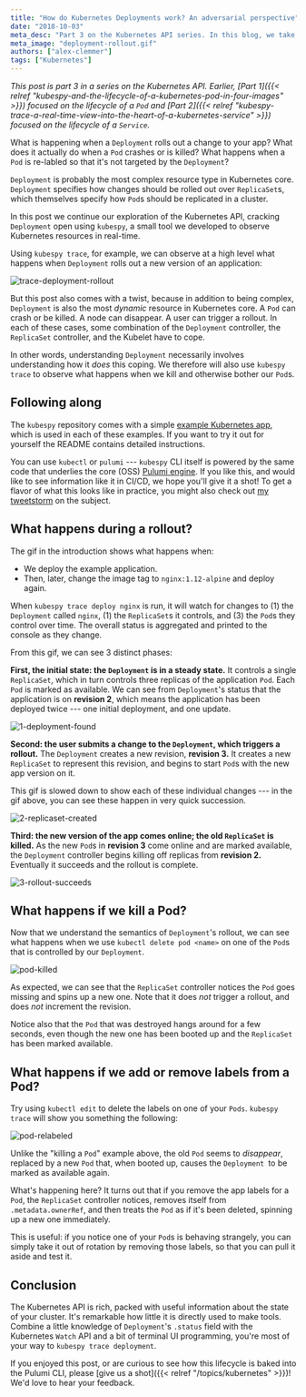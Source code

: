 ```yaml
---
title: "How do Kubernetes Deployments work? An adversarial perspective"
date: "2018-10-03"
meta_desc: "Part 3 on the Kubernetes API series. In this blog, we take a closer look at what happens during a rollout, what happens if we kill a pod, and what happens if we add or remove labels from a pod."
meta_image: "deployment-rollout.gif"
authors: ["alex-clemmer"]
tags: ["Kubernetes"]
---
```


*This post is part 3 in a series on the Kubernetes API. Earlier,
[Part 1]({{< relref "kubespy-and-the-lifecycle-of-a-kubernetes-pod-in-four-images" >}})
focused on the lifecycle of a `Pod` and
[Part 2]({{< relref "kubespy-trace-a-real-time-view-into-the-heart-of-a-kubernetes-service" >}})
focused on the lifecycle of a `Service`.*

What is happening when a `Deployment` rolls out a change to your app?
What does it actually do when a `Pod` crashes or is killed? What happens
when a `Pod` is re-labled so that it's not targeted by the
`Deployment`?

`Deployment` is probably the most complex resource type in Kubernetes
core. `Deployment` specifies how changes should be rolled out over
`ReplicaSet`s, which themselves specify how `Pod`s should be replicated
in a cluster.

In this post we continue our exploration of the Kubernetes API, cracking
`Deployment` open using `kubespy`, a small tool we developed to observe
Kubernetes resources in real-time.
<!--more-->

Using `kubespy trace`, for example, we can observe at a high level what
happens when `Deployment` rolls out a new version of an application:

![trace-deployment-rollout](./deployment-rollout.gif)

But this post also comes with a twist, because in addition to being
complex, `Deployment` is also the most *dynamic* resource in Kubernetes
core. A `Pod` can crash or be killed. A node can disappear. A user can
trigger a rollout. In each of these cases, some combination of the
`Deployment` controller, the `ReplicaSet` controller, and the Kubelet
have to cope.

In other words, understanding `Deployment` necessarily involves
understanding how it *does* this coping. We therefore will also use
`kubespy trace` to observe what happens when we kill and otherwise
bother our `Pod`s.

## Following along

The `kubespy` repository comes with a simple [example Kubernetes
app](https://github.com/pulumi/kubespy/tree/master/examples/trivial-service-trace-example),
which is used in each of these examples. If you want to try it out for
yourself the README contains detailed instructions.

You can use `kubectl` or `pulumi` --- `kubespy` CLI itself is powered by
the same code that underlies the core (OSS) [Pulumi
engine](https://www.pulumi.com/kubernetes/). If you like this, and would
like to see information like it in CI/CD, we hope you'll give it a
shot! To get a flavor of what this looks like in practice, you might
also check out [my tweetstorm](https://twitter.com/hausdorff_space/status/1039940379301179392)
on the subject.

## What happens during a rollout?

The gif in the introduction shows what happens when:

-   We deploy the example application.
-   Then, later, change the image tag to `nginx:1.12-alpine` and deploy
    again.

When `kubespy trace deploy nginx` is run, it will watch for changes to
(1) the `Deployment` called `nginx`, (1) the `ReplicaSet`s it controls,
and (3) the `Pod`s they control over time. The overall status is
aggregated and printed to the console as they change.

From this gif, we can see 3 distinct phases:

**First, the initial state: the `Deployment` is in a steady state.** It
controls a single `ReplicaSet`, which in turn controls three replicas of
the application `Pod`. Each `Pod` is marked as available. We can see
from `Deployment`'s status that the application is on **revision 2**,
which means the application has been deployed twice --- one initial
deployment, and one update.

![1-deployment-found](./deployment-found.gif)

**Second: the user submits a change to the `Deployment`, which triggers
a rollout.** The `Deployment` creates a new revision, **revision 3.** It
creates a new `ReplicaSet` to represent this revision, and begins to
start `Pod`s with the new app version on it.

This gif is slowed down to show each of these individual changes --- in
the gif above, you can see these happen in very quick succession.

![2-replicaset-created](2-replicas-created.gif)

**Third: the new version of the app comes online; the old `ReplicaSet`
is killed.** As the new `Pod`s in **revision 3** come online and are
marked available, the `Deployment` controller begins killing off
replicas from **revision 2.** Eventually it succeeds and the rollout is
complete.

![3-rollout-succeeds](./3-rollout-succeeds.gif)

## What happens if we kill a Pod?

Now that we understand the semantics of `Deployment`'s rollout, we can
see what happens when we use `kubectl delete pod <name>` on one of the
`Pod`s that is controlled by our `Deployment`.

![pod-killed](./pod-killed.gif)

As expected, we can see that the `ReplicaSet` controller notices the
`Pod` goes missing and spins up a new one. Note that it does *not*
trigger a rollout, and does *not* increment the revision.

Notice also that the `Pod` that was destroyed hangs around for a few
seconds, even though the new one has been booted up and the `ReplicaSet`
has been marked available.

## What happens if we add or remove labels from a Pod?

Try using `kubectl edit` to delete the labels on one of your `Pods`.
`kubespy trace` will show you something the following:

![pod-relabeled](./pod-relabeled.gif)

Unlike the "killing a `Pod`" example above, the old `Pod` seems to
*disappear*, replaced by a new `Pod` that, when booted up, causes the
`Deployment `to be marked as available again.

What's happening here? It turns out that if you remove the app labels
for a `Pod`, the `ReplicaSet` controller notices, removes itself from
`.metadata.ownerRef`, and then treats the `Pod` as if it's been
deleted, spinning up a new one immediately.

This is useful: if you notice one of your `Pod`s is behaving strangely,
you can simply take it out of rotation by removing those labels, so that
you can pull it aside and test it.

## Conclusion

The Kubernetes API is rich, packed with useful information about the
state of your cluster. It's remarkable how little it is directly used
to make tools. Combine a little knowledge of `Deployment`'s `.status`
field with the Kubernetes `Watch` API and a bit of terminal UI
programming, you're most of your way to `kubespy trace deployment`.

If you enjoyed this post, or are curious to see how this lifecycle is
baked into the Pulumi CLI, please [give us a shot]({{< relref "/topics/kubernetes" >}})!
We'd love to hear your feedback.
